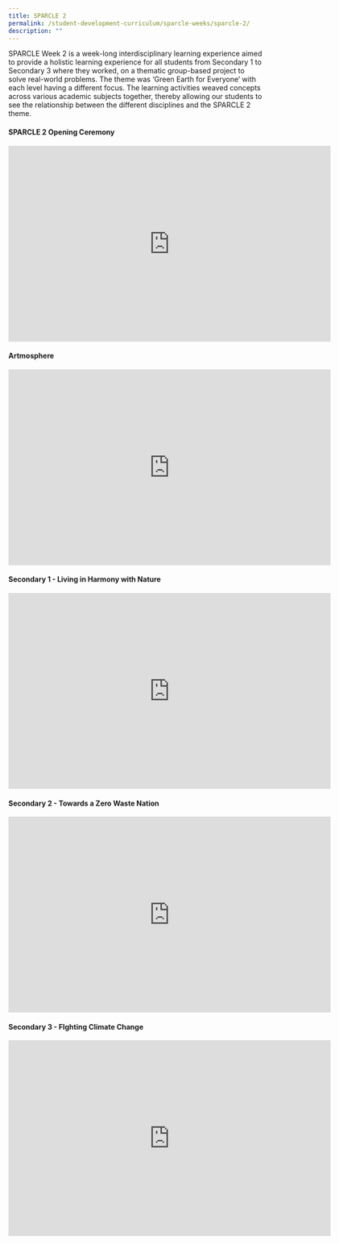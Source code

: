 ```yaml
---
title: SPARCLE 2
permalink: /student-development-curriculum/sparcle-weeks/sparcle-2/
description: ""
---
```

<p>SPARCLE Week 2 is a week-long interdisciplinary learning experience aimed to provide a holistic learning experience for all students from Secondary 1 to Secondary 3 where they worked, on a thematic group-based project to solve real-world problems. The theme was ‘Green Earth for Everyone’ with each level having a different focus. The learning activities weaved concepts across various academic subjects together, thereby allowing our students to see the relationship between the different disciplines and the SPARCLE 2 theme.</p>
<h4><strong>SPARCLE 2 Opening Ceremony</strong></h4>
<iframe src="https://docs.google.com/presentation/d/e/2PACX-1vTvBfUQTBQDjDbKo-_V3_DaOOT_YZbD21UcrqhRdd5rf7lJqxJFZnsmGbiID393uw/embed?start=true&amp;loop=true&amp;delayms=3000" frameborder="0" width="640" height="389" allowfullscreen="true"></iframe>

<h4><strong>Artmosphere</strong></h4>
<iframe src="https://docs.google.com/presentation/d/e/2PACX-1vRmSGAJurX_yfU_bMILsUrWAM6bCLCiLiIkOaRtDR9s-0GlIlkoO7kpcYLx-HivFA/embed?start=true&amp;loop=true&amp;delayms=3000" frameborder="0" width="640" height="389" allowfullscreen="true"></iframe>
<h4><strong>Secondary 1 - Living in Harmony with Nature</strong></h4>
<iframe src="https://docs.google.com/presentation/d/e/2PACX-1vSYzrCqZR8y8QwFg9YMFRkLIiTGJhCuf-_EHFo_HeWDCGLRgF3A-B96LkOohq9nzg/embed?start=true&amp;loop=true&amp;delayms=3000" frameborder="0" width="640" height="389" allowfullscreen="true"></iframe>
<h4><strong>Secondary 2 - Towards a Zero Waste Nation</strong></h4>
<iframe src="https://docs.google.com/presentation/d/e/2PACX-1vSXuli7B41H9euXiieT3zCGgd-aygGCEndIrUuIjgpP3tVLYu1AHpZKF1hGJ33dLA/embed?start=true&amp;loop=true&amp;delayms=3000" frameborder="0" width="640" height="389" allowfullscreen="true"></iframe>
<h4><strong>Secondary 3 - FIghting Climate Change</strong></h4>
<iframe src="https://docs.google.com/presentation/d/e/2PACX-1vREcvLjLiSUdqV1MB0LzZSg9PeoDEhcv0XxrJmVRJ6NCgxElZcksXk2E2JpL4yoCg/embed?start=true&amp;loop=true&amp;delayms=3000" frameborder="0" width="640" height="389" allowfullscreen="true"></iframe>



